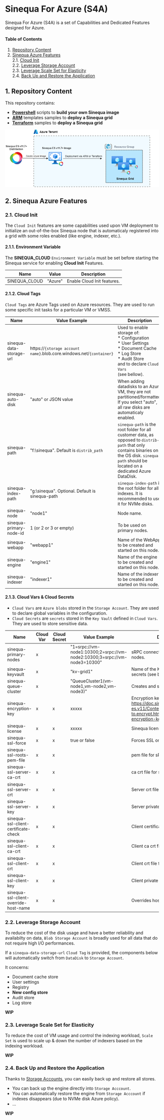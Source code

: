 # Sinequa For Azure (S4A)

Sinequa For Azure (S4A) is a set of Capabilities and Dedicated Features designed for Azure.

#### Table of Contents
1. [Repository Content](#content)<br>
2. [Sinequa Azure Features](#features)<br>
2.1. [Cloud Init](#cloudinit)<br>
2.2. [Leverage Storage Account](#storageaccount)<br>
2.3. [Leverage Scale Set for Elasticity](#scaleset)<br>
2.4. [Back Up and Restore the Application](#backup)<br>
  
## 1. Repository Content <a name="content">

This repository contains:
* **[Powershell](./S4A_Image)** scripts to **build your own Sinequa image**
* **[ARM](./ARM)** templates samples to **deploy a Sinequa grid**
* **[Terraform](./Terraform)** samples to **deploy a Sinequa grid**

![Sinequa For Azure](images/S4A.png)


## 2. Sinequa Azure Features <a name="features">

### 2.1. Cloud Init <a name="cloudinit">

The `Cloud Init` features are some capabilities used upon VM deployment to initialize an out-of-the-box Sinequa node that is automaticaly registered into a grid with some roles enabled (like engine, indexer, etc.).


#### 2.1.1. Environment Variable <a name="envvars">

The **SINEQUA_CLOUD** `Environment Variable` must be set before starting the Sinequa service for enabling **Cloud Init** Features.

| Name                     | Value                                | Description                          |
| ------------------------ | ------------------------------------ | ------------------------------------ |
|	SINEQUA_CLOUD            | "Azure"                              | Enable Cloud Init features.          |


#### 2.1.2. Cloud Tags <a name="cloudtags">

`Cloud Tags` are Azure Tags used on Azure resources. They are used to run some specific init tasks for a particular VM or VMSS. 

| Name                     | Value Example                        | Description                          |
| ------------------------ | ------------------------------------ | ------------------------------------ |
|	sinequa-data-storage-url | https://`{storage account name}`.blob.core.windows.net/`{container}` | Used to enable storage of:<br>* Configuration<br>* User Settings<br>* Document Cache<br>* Log Store<br>* Audit Store<br>and to declare `Cloud Vars` <br>(see bellow).|
| sinequa-auto-disk         | "auto" or JSON value                | When adding datadisks to an Azure VM, they are not partitioned/formatted. If you select "auto", all raw disks are automaticaly enabled. |
|	sinequa-path		          | "f:\sinequa".  Default is `distrib_path` | `sinequa-path` is the root folder for all customer data, as opposed to `distrib-path` that only contains binaries on the OS disk. `sinequa-path` should be located on a dedicated Azure DataDisk. |
|	sinequa-index-path	      | "g:\sinequa". Optional. Default is sinequa-path | `sinequa-index-path` is the root folder for all indexes. It is recommended to use it for NVMe disks. | 
|	sinequa-node              | "node1"                             | Node name. |
| sinequa-primary-node-id   | 1 (or 2 or 3 or empty)              | To be used on primary nodes. |
|	sinequa-webapp 		        | "webapp1"                           | Name of the WebApp to be created and started on this node.  |
|	sinequa-engine		        | "engine1"                           | Name of the engine to be created and started on this node.  |
|	sinequa-indexer		        | "indexer1"                          | Name of the indexer to be created and started on this node. |


#### 2.1.3. Cloud Vars & Cloud Secrets <a name="cloudvars">

* `Cloud Vars` are `Azure blobs` stored in the `Storage Account`. They are used to declare global variables in the configuration.
* `Cloud Secrets` are `secrets` stored in the `Key Vault` defined in `Cloud Vars`. They are used to store sensitive data.

| Name                                    | Cloud Var | Cloud Secret | Value Example                        | Description                          |
| --------------------------------------- | --------- | ------------ | ------------------------------------ | ------------------------------------ |
|	sinequa-primary-nodes                   | x         |              | "1=srpc://vm-node1:10300;2=srpc://vm-node2:10300;3=srpc://vm-node3=10300" | sRPC connection string of primary nodes. |
| sinequa-keyvault 	                      | x         |              | "kv-grid1"                           | Name of the Key Vault containing secrets (see bellow). |
| sinequa-queue-cluster 	                | x         |              | "QueueCluster1(vm-node1,vm-node2,vm-node3)" | Creates and starts a QueueCluster. |
| sinequa-encryption-key                  | x         | x            | xxxxx                                | Encryption key (see https://doc.sinequa.com/en.sinequa-es.v11/Content/en.sinequa-es.how-to.encrypt.html#generating-encryption-key) |
|	sinequa-license		                      | x         | x            | xxxxx                                | Sinequa license. |
|	sinequa-ssl-force                       | x         | x            | true or false                        | Forces SSL on sRPC. |
|	sinequa-ssl-roots-pem-file              | x         | x            |                                      | pem file for sRPC. |
|	sinequa-ssl-server-ca-crt               | x         | x            |                                      | ca crt file for sRPC. |
|	sinequa-ssl-server-crt                  | x         | x            |                                      | Server crt file for sRPC. |
|	sinequa-ssl-server-key                  | x         | x            |                                      | Server private key for sRPC. |
|	sinequa-ssl-client-certificate-check    | x         | x            |                                      | Client certificate check for sRPC. |
|	sinequa-ssl-client-ca-crt               | x         | x            |                                      | Client ca crt file for sRPC. |
|	sinequa-ssl-client-crt                  | x         | x            |                                      | Client crt file for sRPC. |
|	sinequa-ssl-client-key                  | x         | x            |                                      | Client private key for sRPC. |
|	sinequa-ssl-client-override-host-name   | x         | x            |                                      | Overrides host name for sRPC. |

### 2.2. Leverage Storage Account <a name="storageaccount">

To reduce the cost of the disk usage and have a better reliability and availabilty on data, `Blob Storage Account` is broadly used for all data that do not require high I/O performances.

If a `sinequa-data-storage-url` `Cloud Tag` is provided, the components below will automatically switch from `DataDisk` to `Storage Account`.

It concerns:
* Document cache store
* User settings
* Registry
* **New config store**
* Audit store
* Log store

**WIP**

### 2.3. Leverage Scale Set for Elasticity <a name="scaleset">

To reduce the cost of VM usage and control the indexing workload, `Scale Set` is used to scale up & down the number of indexers based on the indexing workload.

**WIP**

### 2.4. Back Up and Restore the Application <a name="backup">

Thanks to [Storage Accounts](#storageaccount), you can easily back up and restore all stores. 

* You can back up the engine directly into `Storage Acccount`.
* You can automatically restore the engine from `Storage Acccount` if indexes disappears (due to NVMe disk Azure policy).
* ...

**WIP**
